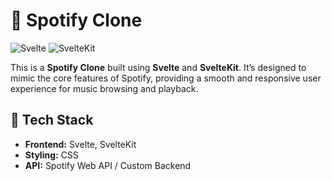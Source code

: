 # 🎵 Spotify Clone

![Svelte](https://img.shields.io/badge/svelte-%23f1413d.svg?style=for-the-badge&logo=svelte&logoColor=white)
![SvelteKit](https://img.shields.io/badge/sveltekit-%23ff3e00.svg?style=for-the-badge&logo=svelte&logoColor=white)

This is a **Spotify Clone** built using **Svelte** and **SvelteKit**. It’s designed to mimic the core features of Spotify, providing a smooth and responsive user experience for music browsing and playback.

## 🚀 Tech Stack
- **Frontend:** Svelte, SvelteKit
- **Styling:**  CSS
- **API:** Spotify Web API / Custom Backend
